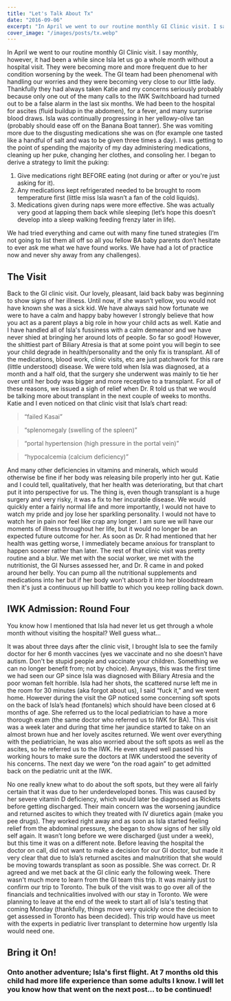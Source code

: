 ```yaml
---
title: "Let's Talk About Tx"
date: "2016-09-06"
excerpt: "In April we went to our routine monthly GI Clinic visit. I say monthly, however, it had been..."
cover_image: "/images/posts/tx.webp"
---
```


In April we went to our routine monthly GI Clinic visit. I say monthly, however, it had been a while since Isla let us go a whole month without a hospital visit. They were becoming more and more frequent due to her condition worsening by the week. The GI team had been phenomenal with handling our worries and they were becoming very close to our little lady. Thankfully they had always taken Katie and my concerns seriously probably because only one out of the many calls to the IWK Switchboard had turned out to be a false alarm in the last six months. We had been to the hospital for ascites (fluid buildup in the abdomen), for a fever, and many surprise blood draws. Isla was continually progressing in her yellowy-olive tan (probably should ease off on the Banana Boat tanner). She was vomiting more due to the disgusting medications she was on (for example one tasted like a handful of salt and was to be given three times a day). I was getting to the point of spending the majority of my day administering medications, cleaning up her puke, changing her clothes, and consoling her. I began to derive a strategy to limit the puking:

1. Give medications right BEFORE eating (not during or after or you're just asking for it).
2. Any medications kept refrigerated needed to be brought to room temperature first (little miss Isla wasn’t a fan of the cold liquids).
3. Medications given during naps were more effective. She was actually very good at lapping them back while sleeping (let’s hope this doesn’t develop into a sleep walking feeding frenzy later in life).

We had tried everything and came out with many fine tuned strategies (I’m not going to list them all off so all you fellow BA baby parents don’t hesitate to ever ask me what we have found works. We have had a lot of practice now and never shy away from any challenges).

## The Visit

Back to the GI clinic visit. Our lovely, pleasant, laid back baby was beginning to show signs of her illness. Until now, if she wasn’t yellow, you would not have known she was a sick kid. We have always said how fortunate we were to have a calm and happy baby however I strongly believe that how you act as a parent plays a big role in how your child acts as well. Katie and I have handled all of Isla's fussiness with a calm demeanor and we have never shied at bringing her around lots of people. So far so good! However, the shittiest part of Biliary Atresia is that at some point you will begin to see your child degrade in health/personality and the only fix is transplant. All of the medications, blood work, clinic visits, etc are just patchwork for this rare (little understood) disease. We were told when Isla was diagnosed, at a month and a half old, that the surgery she underwent was mainly to tie her over until her body was bigger and more receptive to a transplant. For all of these reasons, we issued a sigh of relief when Dr. R told us that we would be talking more about transplant in the next couple of weeks to months. Katie and I even noticed on that clinic visit that Isla’s chart read:

> “failed Kasai”

> “splenomegaly (swelling of the spleen)”

> “portal hypertension (high pressure in the portal vein)”

> “hypocalcemia (calcium deficiency)”

And many other deficiencies in vitamins and minerals, which would otherwise be fine if her body was releasing bile properly into her gut. Katie and I could tell, qualitatively, that her health was deteriorating, but that chart put it into perspective for us. The thing is, even though transplant is a huge surgery and very risky, it was a fix to her incurable disease. We would quickly enter a fairly normal life and more importantly, I would not have to watch my pride and joy lose her sparkling personality. I would not have to watch her in pain nor feel like crap any longer. I am sure we will have our moments of illness throughout her life, but it would no longer be an expected future outcome for her. As soon as Dr. R had mentioned that her health was getting worse, I immediately became anxious for transplant to happen sooner rather than later. The rest of that clinic visit was pretty routine and a blur. We met with the social worker, we met with the nutritionist, the GI Nurses assessed her, and Dr. R came in and poked around her belly. You can pump all the nutritional supplements and medications into her but if her body won't absorb it into her bloodstream then it's just a continuous up hill battle to which you keep rolling back down.

## IWK Admission: Round Four

You know how I mentioned that Isla had never let us get through a whole month without visiting the hospital? Well guess what...

It was about three days after the clinic visit, I brought Isla to see the family doctor for her 6 month vaccines (yes we vaccinate and no she doesn’t have autism. Don't be stupid people and vaccinate your children. Something we can no longer benefit from; not by choice). Anyways, this was the first time we had seen our GP since Isla was diagnosed with Biliary Atresia and the poor woman felt horrible. Isla had her shots, the scattered nurse left me in the room for 30 minutes (aka forgot about us), I said “fuck it,” and we went home. However during the visit the GP noticed some concerning soft spots on the back of Isla’s head (fontanels) which should have been closed at 6 months of age. She referred us to the local pediatrician to have a more thorough exam (the same doctor who referred us to IWK for BA). This visit was a week later and during that time her jaundice started to take on an almost brown hue and her lovely ascites returned. We went over everything with the pediatrician, he was also worried about the soft spots as well as the ascites, so he referred us to the IWK. He even stayed well passed his working hours to make sure the doctors at IWK understood the severity of his concerns. The next day we were “on the road again” to get admitted back on the pediatric unit at the IWK.

No one really knew what to do about the soft spots, but they were all fairly certain that it was due to her underdeveloped bones. This was caused by her severe vitamin D deficiency, which would later be diagnosed as Rickets before getting discharged. Their main concern was the worsening jaundice and returned ascites to which they treated with IV diuretics again (make you pee drugs). They worked right away and as soon as Isla started feeling relief from the abdominal pressure, she began to show signs of her silly old self again. It wasn’t long before we were discharged (just under a week), but this time it was on a different note. Before leaving the hospital the doctor on call, did not want to make a decision for our GI doctor, but made it very clear that due to Isla’s returned ascites and malnutrition that she would be moving towards transplant as soon as possible. She was correct. Dr. R agreed and we met back at the GI clinic early the following week. There wasn't much more to learn from the GI team this trip. It was mainly just to confirm our trip to Toronto. The bulk of the visit was to go over all of the financials and technicalities involved with our stay in Toronto. We were planning to leave at the end of the week to start all of Isla's testing that coming Monday (thankfully, things move very quickly once the decision to get assessed in Toronto has been decided). This trip would have us meet with the experts in pediatric liver transplant to determine how urgently Isla would need one.

## Bring it On!

### Onto another adventure; Isla's first flight. At 7 months old this child had more life experience than some adults I know. I will let you know how that went on the next post... to be continued!

